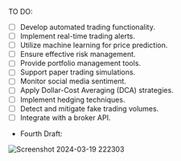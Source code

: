 
TO DO:

- [ ] Develop automated trading functionality.
- [ ] Implement real-time trading alerts.
- [ ] Utilize machine learning for price prediction.
- [ ] Ensure effective risk management.
- [ ] Provide portfolio management tools.
- [ ] Support paper trading simulations.
- [ ] Monitor social media sentiment.
- [ ] Apply Dollar-Cost Averaging (DCA) strategies.
- [ ] Implement hedging techniques.
- [ ] Detect and mitigate fake trading volumes.
- [ ] Integrate with a broker API. 

- Fourth Draft:










![Screenshot 2024-03-19 222303](https://github.com/No3Mc/Crypto-Bot/assets/121315598/cb446f3c-cbb0-4083-a1f7-738b12812a42)



